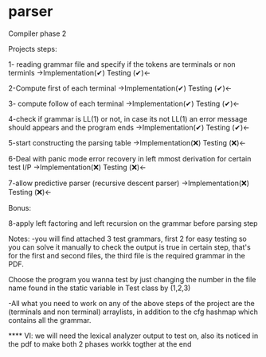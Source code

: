# parser
Compiler phase 2

Projects steps:

1- reading grammar file and specify if the tokens are terminals or non terminls 
              ->Implementation(✔)     Testing (✔)<-

2-Compute first of each terminal 
              ->Implementation(✔)     Testing (✔)<-

3- compute follow of each terminal
              ->Implementation(✔)     Testing (✔)<-

4-check if grammar is LL(1) or not, in case its not LL(1) an error message should appears and the program ends 
              ->Implementation(✔)     Testing (✔)<-

5-start constructing the parsing table
              ->Implementation(❌)     Testing (❌)<-

6-Deal with panic mode error recovery in left mmost derivation for certain test I/P 
              ->Implementation(❌)     Testing (❌)<-

7-allow predictive parser (recursive descent parser) 
              ->Implementation(❌)     Testing (❌)<-

Bonus:

8-apply left factoring and left recursion on the grammar before parsing step


Notes:
-you will find attached 3 test grammars,
first 2 for easy testing so you can solve it manually to check the output is true in certain step,
that's for the first and second files,
the third file is the required grammar in the PDF.

Choose the program you wanna test by just changing the number in the file name found in the static variable in Test class by (1,2,3)


-All what you need to work on any of the above steps of the project are
the (terminals and non terminal) arraylists,
in addition to the cfg
hashmap which contains all the grammar.

**** VI: we will need the lexical analyzer output to test on, also its noticed in the pdf to make both 2 phases workk togther at the end
